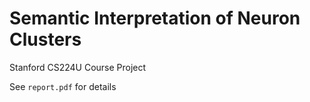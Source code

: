 # Semantic Interpretation of Neuron Clusters
Stanford CS224U Course Project

See `report.pdf` for details
